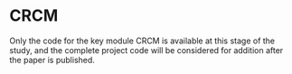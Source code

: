# CRCM
 Only the code for the key module CRCM is available at this stage of the study, and the complete project code will be considered for addition after the paper is published.
